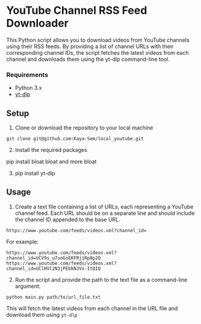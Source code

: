 # YouTube Channel RSS Feed Downloader

This Python script allows you to download videos from YouTube channels using their RSS feeds. By providing a list of channel URLs with their corresponding channel IDs, the script fetches the latest videos from each channel and downloads them using the yt-dlp command-line tool.

### Requirements

- Python 3.x
- [yt-dlp](https://github.com/yt-dlp/yt-dlp)

## Setup

1. Clone or download the repository to your local machine

`git clone git@github.com:Kaya-Sem/local_youtube.git`

2. Install the required packages

pip install bloat bloat and more bloat

3. pip install yt-dlp

## Usage

1. Create a text file containing a list of URLs, each representing a YouTube channel feed. Each URL should be on a separate line and should include the channel ID appended to the base URL.

```
https://www.youtube.com/feeds/videos.xml?channel_id=
```

For example:

```
https://www.youtube.com/feeds/videos.xml?channel_id=UCV9s_u7uoGoEKFRjiRp8p2Q
https://www.youtube.com/feeds/videos.xml?channel_id=UClHVl2N3jPEbkNJVx-ItQIQ
```

2. Run the script and provide the path to the text file as a command-line argument:

```
python main.py path/to/url_file.txt
```

This will fetch the latest videos from each channel in the URL file and download them using `yt-dlp`
